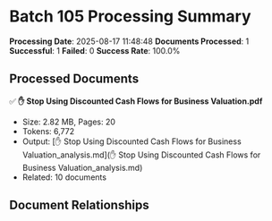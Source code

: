 # Batch 105 Processing Summary

**Processing Date**: 2025-08-17 11:48:48
**Documents Processed**: 1
**Successful**: 1
**Failed**: 0
**Success Rate**: 100.0%

## Processed Documents

✅ **✋ Stop Using Discounted Cash Flows for Business Valuation.pdf**
   - Size: 2.82 MB, Pages: 20
   - Tokens: 6,772
   - Output: [✋ Stop Using Discounted Cash Flows for Business Valuation_analysis.md](✋ Stop Using Discounted Cash Flows for Business Valuation_analysis.md)
   - Related: 10 documents

## Document Relationships
